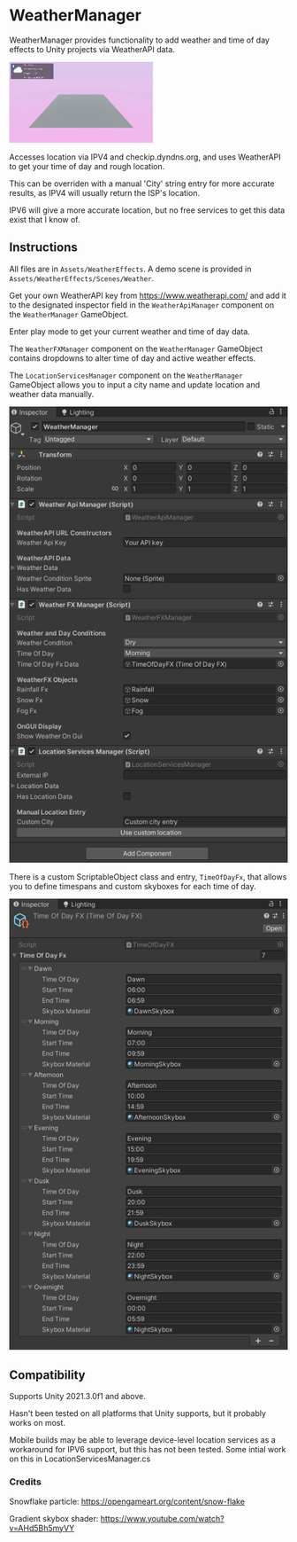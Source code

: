 # WeatherManager
WeatherManager provides functionality to add weather and time of day effects to Unity projects via WeatherAPI data. 

![Demo](https://github.com/SavageOranges/WeatherManager/blob/main/Previews/WeatherManagerDemo.gif)

Accesses location via IPV4 and checkip.dyndns.org, and uses WeatherAPI to get your time of day and rough location. 

This can be overriden with a manual 'City' string entry for more accurate results, as IPV4 will usually return the ISP's location. 

IPV6 will give a more accurate location, but no free services to get this data exist that I know of.

## Instructions
All files are in `Assets/WeatherEffects`. A demo scene is provided in `Assets/WeatherEffects/Scenes/Weather`.

Get your own WeatherAPI key from https://www.weatherapi.com/ and add it to the designated inspector field in the `WeatherApiManager` component on the `WeatherManager` GameObject.

Enter play mode to get your current weather and time of day data.

The `WeatherFXManager` component on the `WeatherManager` GameObject contains dropdowns to alter time of day and active weather effects.

The `LocationServicesManager` component on the `WeatherManager` GameObject allows you to input a city name and update location and weather data manually.

![Weather Manager Components](https://github.com/SavageOranges/WeatherManager/blob/main/Previews/WeatherManagerComponentsPreview.png)

There is a custom ScriptableObject class and entry, `TimeOfDayFx`, that allows you to define timespans and custom skyboxes for each time of day.

![TimeOfDayFX ScriptableObject](https://github.com/SavageOranges/WeatherManager/blob/main/Previews/TimeOfDayFXPreview.png)

## Compatibility
Supports Unity 2021.3.0f1 and above.

Hasn't been tested on all platforms that Unity supports, but it probably works on most. 

Mobile builds may be able to leverage device-level location services as a workaround for IPV6 support, but this has not been tested. Some intial work on this in LocationServicesManager.cs

### Credits
Snowflake particle: https://opengameart.org/content/snow-flake

Gradient skybox shader: https://www.youtube.com/watch?v=AHd5Bh5myVY
